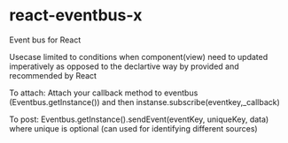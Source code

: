 # react-eventbus-x
Event bus for React

Usecase limited to conditions when component(view) need to updated imperatively as opposed to the declartive way by provided and recommended by React

To attach:
Attach your callback method to eventbus (Eventbus.getInstance()) and then instanse.subscribe(eventkey,_callback)

To post:
Eventbus.getInstance().sendEvent(eventKey, uniqueKey, data) where unique is optional (can used for identifying different sources)

